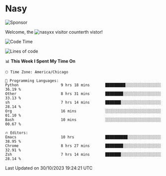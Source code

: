 # Nasy

<!--
<p align="center">
<img height="200" src="https://github-readme-stats.vercel.app/api?username=nasyxx&count_private=true&show_icons=true&theme=dracula&include_all_commits=true"/>
<img height="200" src="https://github-readme-stats.vercel.app/api/top-langs/?username=nasyxx&theme=dracula&hide=html,jupyter+notebook&count_private=true&show_icons=true"/>
</p>

  
----------------
-->

![Sponsor](https://img.shields.io/static/v1.svg?label=Sponsor&message=%E2%9D%A4&logo=GitHub&style=flat&color=pink)
 
Welcome, the ![nasyxx visitor counter](https://count.getloli.com/get/@nasyxx?theme=rule34)th vistor!
 
<!--START_SECTION:waka-->
![Code Time](http://img.shields.io/badge/Code%20Time-3%2C879%20hrs%2045%20mins-blue)

![Lines of code](https://img.shields.io/badge/From%20Hello%20World%20I%27ve%20Written-6.3%20million%20lines%20of%20code-blue)

📊 **This Week I Spent My Time On** 

```text
🕑︎ Time Zone: America/Chicago

💬 Programming Languages: 
Python                   9 hrs 18 mins       █████████░░░░░░░░░░░░░░░░   36.19 % 
Other                    8 hrs 31 mins       ████████░░░░░░░░░░░░░░░░░   33.13 % 
sh                       7 hrs 14 mins       ███████░░░░░░░░░░░░░░░░░░   28.14 % 
Org                      16 mins             ░░░░░░░░░░░░░░░░░░░░░░░░░   01.10 % 
Bash                     10 mins             ░░░░░░░░░░░░░░░░░░░░░░░░░   00.67 % 

🔥 Editors: 
Emacs                    10 hrs              ██████████░░░░░░░░░░░░░░░   38.95 % 
Chrome                   8 hrs 27 mins       ████████░░░░░░░░░░░░░░░░░   32.91 % 
Zsh                      7 hrs 14 mins       ███████░░░░░░░░░░░░░░░░░░   28.14 % 
```


 Last Updated on 30/10/2023 19:24:21 UTC
<!--END_SECTION:waka-->

<!-- ![visitors](https://visitor-badge.laobi.icu/badge?page_id=nasyxx.nasyxx) -->
